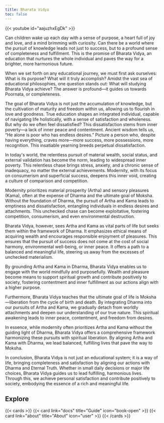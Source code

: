 ```yaml
---
title: Bharata Vidya
toc: false
---
```


{{< youtube id="aajuzhxEgDk" >}}

Can children wake up each day with a sense of purpose, a heart full of joy and love, and a mind brimming with curiosity. Can there be a world where the pursuit of knowledge leads not just to success, but to a profound sense of completeness and fulfillment. This is the promise of Bharata Vidya, an education that nurtures the whole individual and paves the way for a brighter, more harmonious future.

When we set forth on any educational journey, we must first ask ourselves: What is its purpose? What will it truly accomplish? Amidst the vast sea of educational philosophies, one question stands out: What will studying Bharata Vidya achieve? The answer is profound—it guides us towards Poornata, or completeness.

The goal of Bharata Vidya is not just the accumulation of knowledge, but the cultivation of maturity and freedom within us, allowing us to flourish in love and goodness. True education shapes an integrated individual, capable of navigating life holistically, with a sense of satisfaction and wholeness. But why do we often feel dissatisfied? This dissatisfaction stems from inner poverty—a lack of inner peace and contentment. Ancient wisdom tells us, “He alone is poor who has endless desires.” Picture a person who, despite having everything, craves more—more success, more possessions, more recognition. This insatiable yearning breeds perpetual dissatisfaction.

In today's world, the relentless pursuit of material wealth, social status, and external validation has become the norm, leading to widespread inner poverty. This relentless chase brings stress, anxiety, and a chronic sense of inadequacy, no matter the external achievements. Modernity, with its focus on consumerism and superficial success, deepens this inner void, creating a culture of comparison and competition.

Modernity prioritizes material prosperity (Artha) and sensory pleasures (Kama), often at the expense of Dharma and the ultimate goal of Moksha. Without the foundation of Dharma, the pursuit of Artha and Kama leads to emptiness and dissatisfaction, entangling individuals in endless desires and attachments. This unchecked chase can become exploitative, fostering competition, consumerism, and even environmental destruction.

Bharata Vidya, however, sees Artha and Kama as vital parts of life but seeks them within the framework of Dharma. It emphasizes ethical means of acquiring wealth and encourages responsible enjoyment of pleasures. This ensures that the pursuit of success does not come at the cost of social harmony, environmental well-being, or inner peace. It offers a path to a balanced and meaningful life, steering us away from the excesses of unchecked materialism.

By grounding Artha and Kama in Dharma, Bharata Vidya enables us to engage with the world mindfully and purposefully. Wealth and pleasure become means to support spiritual growth and contribute positively to society, fostering contentment and inner fulfillment as our actions align with a higher purpose.

Furthermore, Bharata Vidya teaches that the ultimate goal of life is Moksha—liberation from the cycle of birth and death. By integrating Dharma into our pursuits of Artha and Kama, we gradually detach from worldly attachments and deepen our understanding of our true nature. This spiritual awakening leads to inner peace, contentment, and freedom from desires.

In essence, while modernity often prioritizes Artha and Kama without the guiding light of Dharma, Bharata Vidya offers a comprehensive framework harmonizing these pursuits with spiritual liberation. By aligning Artha and Kama with Dharma, we lead balanced, fulfilling lives that pave the way to Moksha.

In conclusion, Bharata Vidya is not just an educational system; it is a way of life, bringing completeness and satisfaction by aligning our actions with Dharma and Eternal Truth. Whether in small daily decisions or major life choices, Bharata Vidya guides us to lead fulfilling, harmonious lives. Through this, we achieve personal satisfaction and contribute positively to society, embodying the essence of a rich and meaningful life.


## Explore

{{< cards >}}
  {{< card link="docs" title="Guide" icon="book-open" >}}
  {{< card link="about" title="About" icon="user" >}}
{{< /cards >}}


